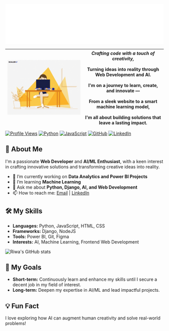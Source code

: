 <p align="center">
  <img src="https://github.com/Riwa-Hammoud/Riwa-Hammoud/blob/main/output-onlinegiftools%20(1).gif" alt="Riwa Hammoud Banner" />
</p>

| ![Girl Coding](https://github.com/Riwa-Hammoud/Riwa-Hammoud/blob/main/giphy.gif) | *Crafting code with a touch of creativity,* <br><br>Turning ideas into reality through **Web Development** and **AI**.<br><br>I'm on a journey to learn, create, and innovate —<br><br>From a sleek website to a smart machine learning model,<br><br>I'm all about building solutions that leave a lasting impact. |
|---|---|



[![Profile Views](https://komarev.com/ghpvc/?username=Riwa-Hammoud&color=blueviolet&style=flat-square)](https://github.com/Riwa-Hammoud)
[![Python](https://img.shields.io/badge/-Python-3776AB?style=flat-square&logo=python&logoColor=white)]()
[![JavaScript](https://img.shields.io/badge/-JavaScript-F7DF1E?style=flat-square&logo=javascript&logoColor=black)]()
[![GitHub](https://img.shields.io/badge/-GitHub-black?style=flat-square&logo=github)](https://github.com/Riwa-Hammoud)
[![LinkedIn](https://img.shields.io/badge/-LinkedIn-blue?style=flat-square&logo=LinkedIn&logoColor=white)](https://www.linkedin.com/in/riwa-hammoud)

## 🚀 About Me
I'm a passionate **Web Developer** and **AI/ML Enthusiast**, with a keen interest in crafting innovative solutions and transforming creative ideas into reality.

- 🔭 I’m currently working on **Data Analytics and Power BI Projects**
- 🌱 I’m learning **Machine Learning**
- 💬 Ask me about **Python, Django, AI, and Web Development**
- 📫 How to reach me: [Email](mailto:riwahammoud1@gmail.com) | [LinkedIn](https://www.linkedin.com/in/riwa-hammoud)

## 🛠️ My Skills
- **Languages:** Python, JavaScript, HTML, CSS
- **Frameworks:** Django, NodeJS
- **Tools:** Power BI, Git, Figma
- **Interests:** AI, Machine Learning, Frontend Web Development

![Riwa's GitHub stats](https://github-readme-stats.vercel.app/api?username=Riwa-Hammoud&show_icons=true&theme=radical)

## 🎯 My Goals
- **Short-term:** Continuously learn and enhance my skills until I secure a decent job in my field of interest.
- **Long-term:** Deepen my expertise in AI/ML and lead impactful projects.

## 💡 Fun Fact
I love exploring how AI can augment human creativity and solve real-world problems!
